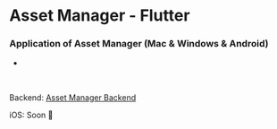 # Asset Manager - Flutter

### Application of Asset Manager (Mac & Windows & Android)

<ul>
    <li>
</ul>

&nbsp;

Backend: [Asset Manager Backend](https://github.com/MrNtlu/Asset-Manager)

iOS: Soon :pray:
